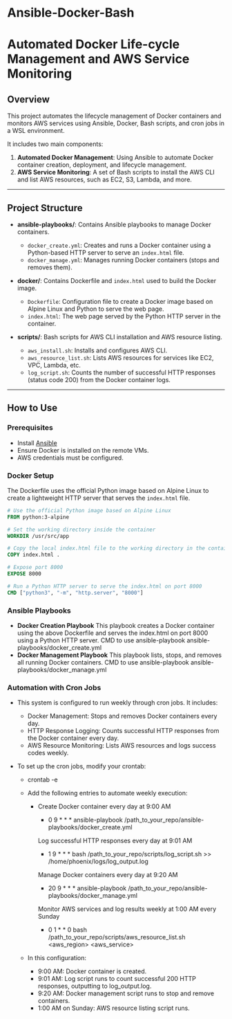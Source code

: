 # Ansible-Docker-Bash
# Automated Docker Life-cycle Management and AWS Service Monitoring

## Overview

This project automates the lifecycle management of Docker containers and monitors AWS services using Ansible, Docker, Bash scripts, and cron jobs in a WSL environment.

It includes two main components:
1. **Automated Docker Management**: Using Ansible to automate Docker container creation, deployment, and lifecycle management.
2. **AWS Service Monitoring**: A set of Bash scripts to install the AWS CLI and list AWS resources, such as EC2, S3, Lambda, and more.

---

## Project Structure

- **ansible-playbooks/**: Contains Ansible playbooks to manage Docker containers.
  - `docker_create.yml`: Creates and runs a Docker container using a Python-based HTTP server to serve an `index.html` file.
  - `docker_manage.yml`: Manages running Docker containers (stops and removes them).

- **docker/**: Contains Dockerfile and `index.html` used to build the Docker image.
  - `Dockerfile`: Configuration file to create a Docker image based on Alpine Linux and Python to serve the web page.
  - `index.html`: The web page served by the Python HTTP server in the container.

- **scripts/**: Bash scripts for AWS CLI installation and AWS resource listing.
  - `aws_install.sh`: Installs and configures AWS CLI.
  - `aws_resource_list.sh`: Lists AWS resources for services like EC2, VPC, Lambda, etc.
  - `log_script.sh`: Counts the number of successful HTTP responses (status code 200) from the Docker container logs.

---

## How to Use

### Prerequisites

- Install [Ansible](https://docs.ansible.com/ansible/latest/installation_guide/intro_installation.html)
- Ensure Docker is installed on the remote VMs.
- AWS credentials must be configured.

### Docker Setup

The Dockerfile uses the official Python image based on Alpine Linux to create a lightweight HTTP server that serves the `index.html` file.

```Dockerfile
# Use the official Python image based on Alpine Linux
FROM python:3-alpine

# Set the working directory inside the container
WORKDIR /usr/src/app

# Copy the local index.html file to the working directory in the container
COPY index.html .

# Expose port 8000
EXPOSE 8000

# Run a Python HTTP server to serve the index.html on port 8000
CMD ["python3", "-m", "http.server", "8000"]

```
### Ansible Playbooks

- **Docker Creation Playbook**
    This playbook creates a Docker container using the above Dockerfile and serves the index.html on port 8000 using a Python HTTP server.
    CMD to use
    ansible-playbook ansible-playbooks/docker_create.yml
- **Docker Management Playbook**
    This playbook lists, stops, and removes all running Docker containers.
    CMD to use
    ansible-playbook ansible-playbooks/docker_manage.yml

### Automation with Cron Jobs

- This system is configured to run weekly through cron jobs. It includes:

  - Docker Management: Stops and removes Docker containers every day.
  - HTTP Response Logging: Counts successful HTTP responses from the Docker container every day.
  - AWS Resource Monitoring: Lists AWS resources and logs success codes weekly.
    
- To set up the cron jobs, modify your crontab:
  - crontab -e
  - Add the following entries to automate weekly execution:
    -  Create Docker container every day at 9:00 AM
       - 0 9 * * * ansible-playbook /path_to_your_repo/ansible-playbooks/docker_create.yml

       Log successful HTTP responses every day at 9:01 AM
       - 1 9 * * * bash /path_to_your_repo/scripts/log_script.sh >> /home/phoenix/logs/log_output.log

       Manage Docker containers every day at 9:20 AM
       - 20 9 * * * ansible-playbook /path_to_your_repo/ansible-playbooks/docker_manage.yml

       Monitor AWS services and log results weekly at 1:00 AM every Sunday
       - 0 1 * * 0 bash /path_to_your_repo/scripts/aws_resource_list.sh <aws_region> <aws_service>

  - In this configuration:

    - 9:00 AM: Docker container is created.
    - 9:01 AM: Log script runs to count successful 200 HTTP responses, outputting to log_output.log.
    - 9:20 AM: Docker management script runs to stop and remove containers.
    - 1:00 AM on Sunday: AWS resource listing script runs.


